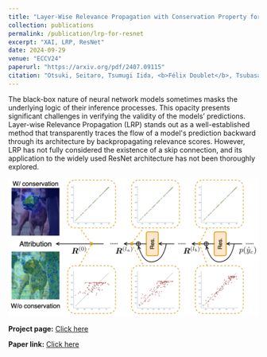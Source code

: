 ```yaml
---
title: "Layer-Wise Relevance Propagation with Conservation Property for ResNet"
collection: publications
permalink: /publication/lrp-for-resnet
excerpt: "XAI, LRP, ResNet"
date: 2024-09-29
venue: "ECCV24"
paperurl: "https://arxiv.org/pdf/2407.09115"
citation: "Otsuki, Seitaro, Tsumugi Iida, <b>Félix Doublet</b>, Tsubasa Hirakawa, Takayoshi Yamashita, Hironobu Fujiyoshi, and Komei Sugiura. &quot;Layer-Wise Relevance Propagation with Conservation Property for ResNet.&quot; In <i>European Conference on Computer Vision</i>, pp. 349-364. Springer, Cham, 2025."
---
```


The black-box nature of neural network models sometimes masks the underlying logic of their inference processes. This opacity presents significant challenges in verifying the validity of the models’ predictions. Layer-wise Relevance Propagation (LRP) stands out as a well-established method that transparently traces the flow of a model's prediction backward through its architecture by backpropagating relevance scores. However, LRP has not fully considered the existence of a skip connection, and its application to the widely used ResNet architecture has not been thoroughly explored.

<p><img src="https://github.com/FelixDou/FelixDou.github.io/raw/86ba8bf5d0caf18d363e96d113f0b5fd5283bc2f/images/eye-catch.png" alt="Method" style="max-width: 100%; height: auto;"></p>

**Project page:** [Click here](https://5ei74r0.github.io/lrp-for-resnet.page/)

**Paper link:** [Click here](https://arxiv.org/pdf/2407.09115)
